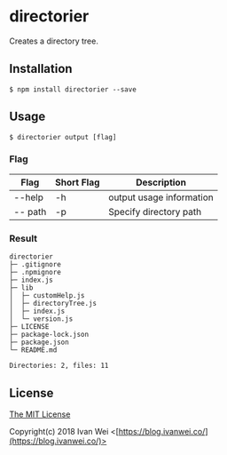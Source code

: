 # directorier
Creates a directory tree.

## Installation

```
$ npm install directorier --save
```

## Usage

```
$ directorier output [flag]
```

### Flag

| Flag | Short Flag | Description |
|---|---|---|
| --help | -h | output usage information |
| -- path | -p | Specify directory path |

### Result

```
directorier
├─ .gitignore
├─ .npmignore
├─ index.js
├─ lib
│  ├─ customHelp.js
│  ├─ directoryTree.js
│  ├─ index.js
│  └─ version.js
├─ LICENSE
├─ package-lock.json
├─ package.json
└─ README.md

Directories: 2, files: 11
```

## License

[The MIT License](https://raw.githubusercontent.com/ivanwei/passport-line-auth/master/LICENSE)

Copyright(c) 2018 Ivan Wei <[https://blog.ivanwei.co/](https://blog.ivanwei.co/)>
